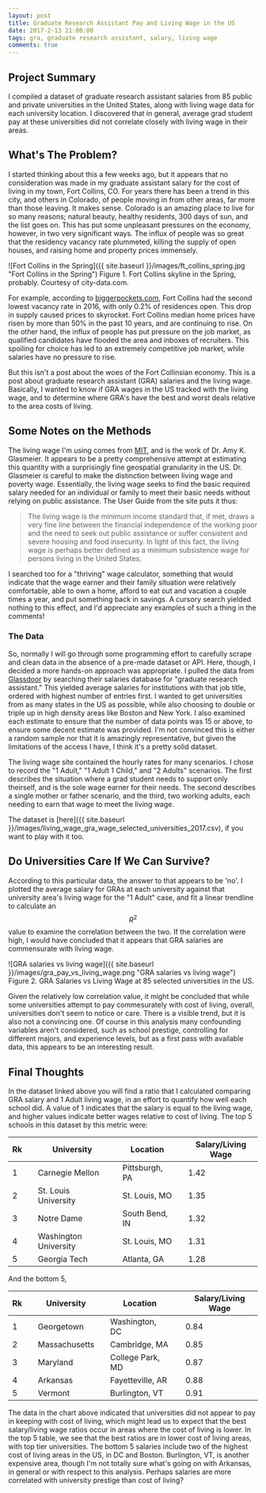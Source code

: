 ```yaml
---
layout: post
title: Graduate Research Assistant Pay and Living Wage in the US
date: 2017-2-13 21:00:00
tags: gra, graduate research assistant, salary, living wage
comments: true
---
```


## Project Summary
I compiled a dataset of graduate research assistant salaries from 85 public and private universities in the United States, along with living wage data for each university location. I discovered that in general, average grad student pay at these universities did not correlate closely with living wage in their areas.

## What's The Problem?
I started thinking about this a few weeks ago, but it appears that no consideration was made in my graduate assistant salary for the cost of living in my town, Fort Collins, CO. For years there has been a trend in this city, and others in Colorado, of people moving in from other areas, far more than those leaving. It makes sense. Colorado is an amazing place to live for so many reasons; natural beauty, healthy residents, 300 days of sun, and the list goes on. This has put some unpleasant pressures on the economy, however, in two very significant ways. The influx of people was so great that the residency vacancy rate plummeted, killing the supply of open houses, and raising home and property prices immensely. 

![Fort Collins in the Spring]({{ site.baseurl }}/images/ft_collins_spring.jpg "Fort Collins in the Spring")
Figure 1. Fort Collins skyline in the Spring, probably. Courtesy of city-data.com.

For example, according to [biggerpockets.com](https://www.biggerpockets.com/renewsblog/2016/02/11/most-and-least-vacancies-us-cities/), Fort Collins had the second lowest vacancy rate in 2016, with only 0.2% of residences open. This drop in supply caused prices to skyrocket. Fort Collins median home prices have risen by more than 50% in the past 10 years, and are continuing to rise. On the other hand, the influx of people has put pressure on the job market, as qualified candidates have flooded the area and inboxes of recruiters. This spoiling for choice has led to an extremely competitive job market, while salaries have no pressure to rise.

But this isn't a post about the woes of the Fort Collinsian economy. This is a post about graduate research assistant (GRA) salaries and the living wage. Basically, I wanted to know if GRA wages in the US tracked with the living wage, and to determine where GRA's have the best and worst deals relative to the area costs of living.

## Some Notes on the Methods
The living wage I'm using comes from [MIT](http://livingwage.mit.edu/), and is the work of Dr. Amy K. Glasmeier. It appears to be a pretty comprehensive attempt at estimating this quantity with a surprisingly fine geospatial granularity in the US. Dr. Glasmeier is careful to make the distinction between living wage and poverty wage. Essentially, the living wage seeks to find the basic required salary needed for an individual or family to meet their basic needs without relying on public assistance. The User Guide from the site puts it thus:

>The living wage is the minimum income standard that, if met, draws a very fine line
between the financial independence of the working poor and the need to seek out public
assistance or suffer consistent and severe housing and food insecurity. In light of this fact, the
living wage is perhaps better defined as a minimum subsistence wage for persons living in the
United States.

I searched too for a "thriving" wage calculator, something that would indicate that the wage earner and their family situation were relatively comfortable, able to own a home, afford to eat out and vacation a couple times a year, and put something back in savings. A cursory search yielded nothing to this effect, and I'd appreciate any examples of such a thing in the comments!

### The Data
So, normally I will go through some programming effort to carefully scrape and clean data in the absence of a pre-made dataset or API. Here, though, I decided a more hands-on approach was appropriate. I pulled the data from [Glassdoor](https://glassdoor.com) by searching their salaries database for "graduate research assistant." This yielded average salaries for institutions with that job title, ordered with highest number of entries first. I wanted to get universities from as many states in the US as possible, while also choosing to double or triple up in high density areas like Boston and New York. I also examined each estimate to ensure that the number of data points was 15 or above, to ensure some decent estimate was provided. I'm not convinced this is either a random sample nor that it is amazingly representative, but given the limitations of the access I have, I think it's a pretty solid dataset.

The living wage site contained the hourly rates for many scenarios. I chose to record the "1 Adult," "1 Adult 1 Child," and "2 Adults" scenarios. The first describes the situation where a grad student needs to support only theirself, and is the sole wage earner for their needs. The second describes a single mother or father scenario, and the third, two working adults, each needing to earn that wage to meet the living wage.

The dataset is [here]({{ site.baseurl }}/images/living_wage_gra_wage_selected_universities_2017.csv), if you want to play with it too.

## Do Universities Care If We Can Survive?
According to this particular data, the answer to that appears to be 'no'. I plotted the average salary for GRAs at each university against that university area's living wage for the "1 Adult" case, and fit a linear trendline to calculate an $$ R^2 $$ value to examine the correlation between the two. If the correlation were high, I would have concluded that it appears that GRA salaries are commensurate with living wage.

![GRA salaries vs living wage]({{ site.baseurl }}/images/gra_pay_vs_living_wage.png "GRA salaries vs living wage")
Figure 2. GRA Salaries vs Living Wage at 85 selected universities in the US.

Given the relatively low correlation value, it might be concluded that while some universities attempt to pay commesurately with cost of living, overall, universities don't seem to notice or care. There is a visible trend, but it is also not a convincing one. Of course in this analysis many confounding variables aren't considered, such as school prestige, controlling for different majors, and experience levels, but as a first pass with available data, this appears to be an interesting result.

## Final Thoughts
In the dataset linked above you will find a ratio that I calculated comparing GRA salary and 1 Adult living wage, in an effort to quantify how well each school did. A value of 1 indicates that the salary is equal to the living wage, and higher values indicate better wages relative to cost of living. The top 5 schools in this dataset by this metric were:

|Rk |   |University            |   | Location       |   | Salary/Living Wage |
|---|---|----------------------|---|----------------|---|--------------------|
|1  |   |Carnegie Mellon       |   | Pittsburgh, PA |   | 1.42               |
|2  |   |St. Louis University  |   | St. Louis, MO  |   | 1.35               |
|3  |   |Notre Dame            |   | South Bend, IN |   | 1.32               |
|4  |   |Washington University |   | St. Louis, MO  |   | 1.31               |
|5  |   |Georgia Tech          |   | Atlanta, GA    |   | 1.28               |

And the bottom 5,

|Rk |   |University            |   | Location         |   | Salary/Living Wage |
|---|---|----------------------|---|------------------|---|--------------------|
|1  |   |Georgetown            |   | Washington, DC   |   | 0.84               |
|2  |   |Massachusetts         |   | Cambridge, MA    |   | 0.85               |
|3  |   |Maryland              |   | College Park, MD |   | 0.87               |
|4  |   |Arkansas              |   | Fayetteville, AR |   | 0.88               |
|5  |   |Vermont               |   | Burlington, VT   |   | 0.91               |

The data in the chart above indicated that universities did not appear to pay in keeping with cost of living, which might lead us to expect that the best salary/living wage ratios occur in areas where the cost of living is lower. In the top 5 table, we see that the best ratios are in lower cost of living areas, with top tier universities. The bottom 5 salaries include two of the highest cost of living areas in the US, in DC and Boston. Burlington, VT, is another expensive area, though I'm not totally sure what's going on with Arkansas, in general or with respect to this analysis. Perhaps salaries are more correlated with university prestige than cost of living?
